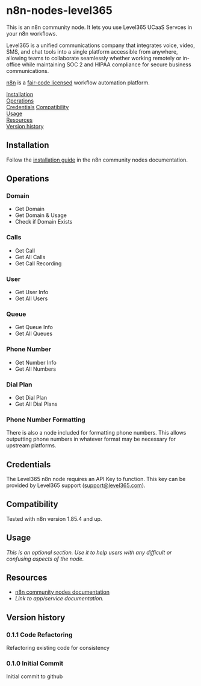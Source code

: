 # n8n-nodes-level365

This is an n8n community node. It lets you use Level365 UCaaS Servces in your n8n workflows.

Level365 is a unified communications company that integrates voice, video, SMS, and chat tools into a single platform accessible from anywhere, allowing teams to collaborate seamlessly whether working remotely or in-office while maintaining SOC 2 and HIPAA compliance for secure business communications.

[n8n](https://n8n.io/) is a [fair-code licensed](https://docs.n8n.io/reference/license/) workflow automation platform.

[Installation](#installation)  
[Operations](#operations)  
[Credentials](#credentials)
[Compatibility](#compatibility)  
[Usage](#usage)  <!-- delete if not using this section -->  
[Resources](#resources)  
[Version history](#version-history)

## Installation

Follow the [installation guide](https://docs.n8n.io/integrations/community-nodes/installation/) in the n8n community nodes documentation.

## Operations

### Domain

* Get Domain
* Get Domain & Usage
* Check if Domain Exists

### Calls

* Get Call
* Get All Calls
* Get Call Recording

### User

* Get User Info
* Get All Users

### Queue

* Get Queue Info
* Get All Queues

### Phone Number

* Get Number Info
* Get All Numbers

### Dial Plan

* Get Dial Plan
* Get All Dial Plans

### Phone Number Formatting

There is also a node included for formatting phone numbers.  This allows outputting phone numbers in whatever format may be necessary for upstream platforms.

## Credentials

The Level365 n8n node requires an API Key to function.  This key can be provided by Level365 support (<support@level365.com>).

## Compatibility

Tested with n8n version 1.85.4 and up.

## Usage

_This is an optional section. Use it to help users with any difficult or confusing aspects of the node._

## Resources

* [n8n community nodes documentation](https://docs.n8n.io/integrations/community-nodes/)
* _Link to app/service documentation._

## Version history

### 0.1.1 Code Refactoring

Refactoring existing code for consistency

### 0.1.0 Initial Commit

Initial commit to github
